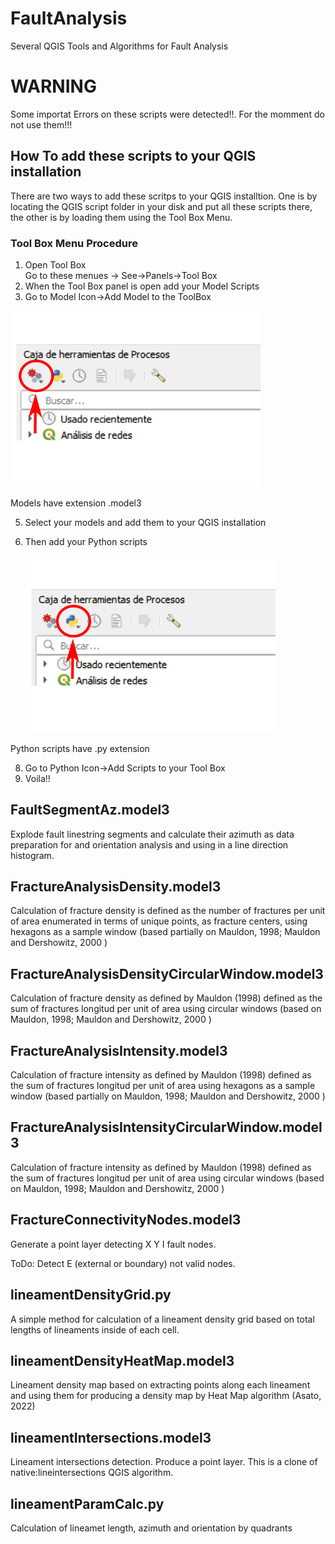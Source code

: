 # FaultAnalysis
Several QGIS Tools and Algorithms for Fault Analysis

# WARNING
Some importat Errors on these scripts were detected!!. For the momment do not use them!!!

## How To add these scripts to your QGIS installation

There are two ways to add these scritps to your QGIS installtion. 
One is by locating the QGIS script folder in your disk and put all these scripts there, 
the other is by loading them using the Tool Box Menu.

### Tool Box Menu Procedure
1. Open Tool Box   
   Go to these menues -> See->Panels->Tool Box
2. When the Tool Box panel is open add your Model Scripts
3. Go to Model Icon->Add Model to the ToolBox
   
  <img src="docs/Model3Button.png" width=400px />
   
Models have extension .model3
   
5. Select your models and add them to your QGIS installation
6. Then add your Python scripts
   
   <img src="docs/PythonButton.png" width=400px />

Python scripts have .py extension
   
8. Go to Python Icon->Add Scripts to your Tool Box
9. Voila!!


## FaultSegmentAz.model3
Explode fault linestring segments and calculate their azimuth as data preparation for and orientation analysis and using in a line direction histogram.

## FractureAnalysisDensity.model3
Calculation of fracture density is defined as the number of fractures per unit of area enumerated in terms of unique points, as fracture centers, using hexagons as a sample window (based partially on Mauldon, 1998; Mauldon and Dershowitz, 2000 )

## FractureAnalysisDensityCircularWindow.model3
Calculation of fracture density as defined by Mauldon (1998)  defined as the sum of fractures longitud per unit of area using circular windows (based on Mauldon, 1998; Mauldon and Dershowitz, 2000 )

## FractureAnalysisIntensity.model3
Calculation of fracture intensity as defined by Mauldon (1998)  defined as the sum of fractures longitud per unit of area using hexagons as a sample window (based partially on Mauldon, 1998; Mauldon and Dershowitz, 2000 )

## FractureAnalysisIntensityCircularWindow.model3
Calculation of fracture intensity as defined by Mauldon (1998)  defined as the sum of fractures longitud per unit of area using circular windows (based on Mauldon, 1998; Mauldon and Dershowitz, 2000 )

## FractureConnectivityNodes.model3
Generate a point layer detecting X Y I fault nodes.

ToDo: Detect E (external or boundary) not valid nodes.

## lineamentDensityGrid.py
A simple method for calculation of a lineament density grid based on total lengths of lineaments inside of each cell. 

## lineamentDensityHeatMap.model3
Lineament density map based on extracting points along each lineament and using them for producing a density map by Heat Map algorithm (Asato, 2022)

## lineamentIntersections.model3
Lineament intersections detection. Produce a point layer. This is a clone of native:lineintersections QGIS algorithm. 

## lineamentParamCalc.py
Calculation of lineamet length, azimuth and orientation by quadrants
